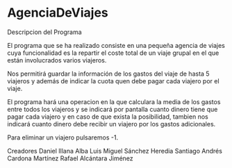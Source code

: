 # AgenciaDeViajes

Descripcion del Programa

El programa que se ha realizado consiste en una pequeña agencia de viajes cuya funcionalidad es la repartir el coste total de un viaje
grupal en el que están involucrados varios viajeros.

Nos permitirá guardar la información de los gastos del viaje de  hasta 5 viajeros y además de indicar la cuota quen debe pagar cada viajero por el viaje.

El programa hará una operacion en la que calculara la media de los gastos entre todos los viajeros y se indicará por pantalla cuanto dinero tiene que pagar cada viajero  y en caso de que exista la posibilidad, tambien nos indicará cuanto dinero debe recibir un viajero por los gastos adicionales.

Para eliminar un viajero pulsaremos -1.

Creadores
Daniel Illana Alba
Luis Miguel Sánchez Heredia
Santiago Andrés Cardona Martínez
Rafael Alcántara Jiménez
